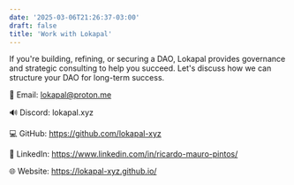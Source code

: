 ```yaml
---
date: '2025-03-06T21:26:37-03:00'
draft: false
title: 'Work with Lokapal'
---
```


If you're building, refining, or securing a DAO, Lokapal provides governance and strategic consulting to help you succeed. Let's discuss how we can structure your DAO for long-term success.

📧 Email: lokapal@proton.me

🔊 Discord: lokapal.xyz

💻 GitHub: https://github.com/lokapal-xyz

🔗 LinkedIn: https://www.linkedin.com/in/ricardo-mauro-pintos/

🌐 Website: https://lokapal-xyz.github.io/